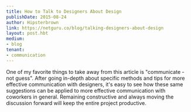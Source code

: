 ```yaml
---
title: How to Talk to Designers About Design
publishDate: 2015-08-24
author: Hipsterbrown
link: https://netguru.co/blog/talking-designers-about-design
layout: post.hbt
medium:
- blog
tenant:
- communication
---
```


One of my favorite things to take away from this article is "communicate - not guess". After going in-depth about specific methods and tips for more effective communication with designers, it's easy to see how these same suggestions can be applied to more effective communication with coworkers in general. Remaining constructive and always moving the discussion forward will keep the entire project productive.

